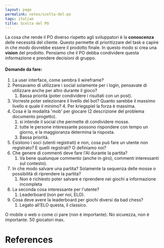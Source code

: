 ```yaml
---
layout: page
permalink: notes/scelta-del-po
tags: italian
title: Scelta del PO
---
```


La cosa che rende il PO diverso rispetto agli sviluppatori è la **conoscenza** delle necessità del cliente. Questo permette di prioritizzare del task e capire in che modo dovrebbe essere il prodotto finale. In questo modo si crea una **vision** del prodotto.
Pensiamo che il PO debba condividere questa informazione e prendere decisioni di gruppo.

#### Domande da fare:
1. La user interface, come sembra il wireframe?
2. Pensavamo di utilizzare i social solamente per i login, pensavate di utilizzare anche per altro durante il gioco?
	1. Bassa priorità (poter condividere i risultati con un post).
3. Vorreste poter selezionare il livello del bot? Quanto sarebbe il massimo livello e quale il minimo?
	4. Per kriegspiel la forza è massima.
4. Cosa è la modalità 'mob' per giocare (2 descrizione del problema documento progetto).
	1. si intende il social che permette di condividere mosse.
	2. tutte le persone interessante possono rispondere con tempo un giorno, e la maggioranza determina la risposta.
	3. Bassa priorità.
5. Esistono i soci (utenti registrati) e non, cosa può fare un utente non registrato? E quelli registrati? O definiamo noi?
6. Che genere di commenti deve fare l'AI durante la partita?
	1. Va bene qualunque commento (anche in giro), commenti interessanti sul contesto).
7. In che modo salvare una partita? Solamente la sequenza delle mosse o possibilità di riprendere la partita?
	1. Non è richiesto poter salvare e riprendere nei giochi a informazione incompleta
8. La seconda cosa interessante per l'utente?
	1. Leaderboard (non per noi, ELO).
9. Cosa deve avere la leaderboard per giochi diversi da bad chess?
	1. Legato all'ELO questa, il classico.


O mobile o web o come ci pare (non è importante).
No sicurezza, non è importante.
50 giocatori max.

# References